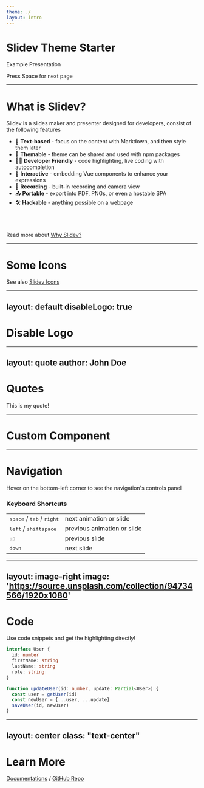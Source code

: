 ```yaml
---
theme: ./ 
layout: intro
---
```


# Slidev Theme Starter

Example Presentation

<div class="pt-12">
  <span @click="next" class="px-2 p-1 rounded cursor-pointer hover:bg-white hover:bg-opacity-10">
    Press Space for next page <carbon-arrow-right class="inline"/>
  </span>
</div>

<!--
 This is just a note
-->

---

# What is Slidev?

Slidev is a slides maker and presenter designed for developers, consist of the following features

- 📝 **Text-based** - focus on the content with Markdown, and then style them later
- 🎨 **Themable** - theme can be shared and used with npm packages
- 🧑‍💻 **Developer Friendly** - code highlighting, live coding with autocompletion
- 🤹 **Interactive** - embedding Vue components to enhance your expressions
- 🎥 **Recording** - built-in recording and camera view
- 📤 **Portable** - export into PDF, PNGs, or even a hostable SPA
- 🛠 **Hackable** - anything possible on a webpage

<br>
<br>

Read more about [Why Slidev?](https://sli.dev/guide/why)

---

# Some Icons

<uim-rocket class="inline"/>
<twemoji-pile-of-poo />
<mdi-github />
<mdi-twitter />
<mdi-twitch />
<mdi-youtube />
<mdi-email />
<mdi-wifi />

See also [Slidev Icons](https://sli.dev/guide/syntax.html#icons)

---
layout: default 
disableLogo: true
---

# Disable Logo

---
layout: quote 
author: John Doe
---

# Quotes

This is my quote!

---

# Custom Component

<WordCloud :list="[
'HTML',  
'Ember',  
'Sass',  
'FlexBox',  
'API',  
'VueJS',  
'Grid',  
'Rest',  
'JavaScript',  
'Animation',  
'React',  
'CSS',  
'Cache',  
'Less',  
'Svelte',  
'Angular',
'Spring Boot',
'Haskell',
'TDD',
]"/>

---

# Navigation

Hover on the bottom-left corner to see the navigation's controls panel

### Keyboard Shortcuts

|     |     |
| --- | --- |
| <kbd>space</kbd> / <kbd>tab</kbd> / <kbd>right</kbd> | next animation or slide |
| <kbd>left</kbd>  / <kbd>shift</kbd><kbd>space</kbd> | previous animation or slide |
| <kbd>up</kbd> | previous slide |
| <kbd>down</kbd> | next slide |

---
layout: image-right 
image: 'https://source.unsplash.com/collection/94734566/1920x1080'
---

# Code

Use code snippets and get the highlighting directly!

```ts
interface User {
  id: number
  firstName: string
  lastName: string
  role: string
}

function updateUser(id: number, update: Partial<User>) {
  const user = getUser(id)
  const newUser = {...user, ...update}
  saveUser(id, newUser)
}
```

---
layout: center 
class: "text-center"
---

# Learn More

[Documentations](https://sli.dev) / [GitHub Repo](https://github.com/slidevjs/slidev)
